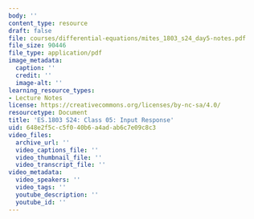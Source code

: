 ```yaml
---
body: ''
content_type: resource
draft: false
file: courses/differential-equations/mites_1803_s24_day5-notes.pdf
file_size: 90446
file_type: application/pdf
image_metadata:
  caption: ''
  credit: ''
  image-alt: ''
learning_resource_types:
- Lecture Notes
license: https://creativecommons.org/licenses/by-nc-sa/4.0/
resourcetype: Document
title: 'ES.1803 S24: Class 05: Input Response'
uid: 648e2f5c-c5f0-40b6-a4ad-ab6c7e09c8c3
video_files:
  archive_url: ''
  video_captions_file: ''
  video_thumbnail_file: ''
  video_transcript_file: ''
video_metadata:
  video_speakers: ''
  video_tags: ''
  youtube_description: ''
  youtube_id: ''
---
```

